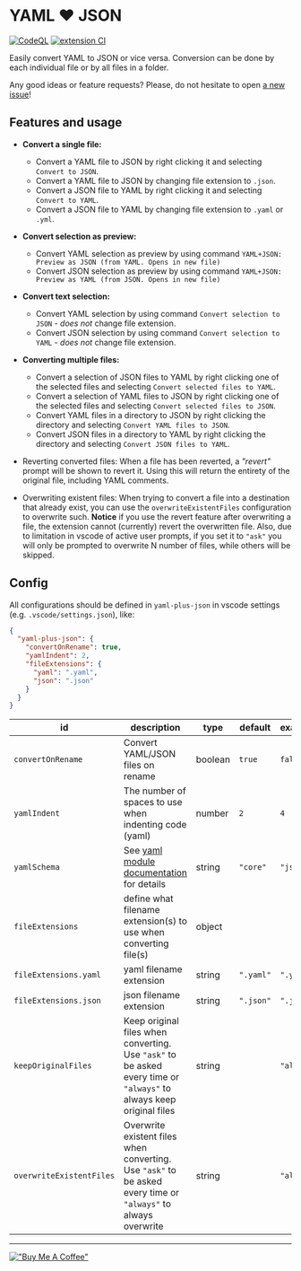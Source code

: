 # YAML :heart: JSON

[![CodeQL](https://github.com/hilleer/vscode-yaml-plus-json/actions/workflows/codeql-analysis.yml/badge.svg?branch=main)](https://github.com/hilleer/vscode-yaml-plus-json/actions/workflows/codeql-analysis.yml)
[![extension CI](https://github.com/hilleer/vscode-yaml-plus-json/actions/workflows/ci.yaml/badge.svg)](https://github.com/hilleer/vscode-yaml-plus-json/actions/workflows/ci.yaml)

Easily convert YAML to JSON or vice versa. Conversion can be done by each individual file or by all files in a folder.

Any good ideas or feature requests? Please, do not hesitate to open [a new issue](https://github.com/hilleer/vscode-yaml-plus-json/issues/new)!

## Features and usage

* **Convert a single file:**
  * Convert a YAML file to JSON by right clicking it and selecting `Convert to JSON`.
  * Convert a YAML file to JSON by changing file extension to `.json`.
  * Convert a JSON file to YAML by right clicking it and selecting `Convert to YAML`.
  * Convert a JSON file to YAML by changing file extension to `.yaml` or `.yml`.
* **Convert selection as preview:**
  * Convert YAML selection as preview by using command `YAML+JSON: Preview as JSON (from YAML. Opens in new file)`
  * Convert JSON selection as preview by using command `YAML+JSON: Preview as YAML (from JSON. Opens in new file)`
* **Convert text selection:**
  * Convert YAML selection by using command `Convert selection to JSON` - _does not_ change file extension.
  * Convert JSON selection by using command `Convert selection to YAML` - _does not_ change file extension.
* **Converting multiple files:**
  * Convert a selection of JSON files to YAML by right clicking one of the selected files and selecting `Convert selected files to YAML`.
  * Convert a selection of YAML files to JSON by right clicking one of the selected files and selecting `Convert selected files to JSON`.
  * Convert YAML files in a directory to JSON by right clicking the directory and selecting `Convert YAML files to JSON`.
  * Convert JSON files in a directory to YAML by right clicking the directory and selecting `Convert JSON files to YAML`.

* Reverting converted files: When a file has been reverted, a _"revert"_ prompt will be shown to revert it. Using this will return the entirety of the original file, including YAML comments.
* Overwriting existent files: When trying to convert a file into a destination that already exist, you can use the `overwriteExistentFiles` configuration to overwrite such. **Notice** if you use the revert feature after overwriting a file, the extension cannot (currently) revert the overwritten file. Also, due to limitation in vscode of active user prompts, if you set it to `"ask"` you will only be prompted to overwrite N number of files, while others will be skipped.

## Config

All configurations should be defined in `yaml-plus-json` in vscode settings (e.g. `.vscode/settings.json`), like:

```json
{
  "yaml-plus-json": {
    "convertOnRename": true,
    "yamlIndent": 2,
    "fileExtensions": {
      "yaml": ".yaml",
      "json": ".json"
    }
  }
}
```

| id                       | description                                                                                                               | type    | default   | example    |
|--------------------------|---------------------------------------------------------------------------------------------------------------------------|---------|-----------|------------|
| `convertOnRename`        | Convert YAML/JSON files on rename                                                                                         | boolean | `true`    | `false`    |
| `yamlIndent`             | The number of spaces to use when indenting code (yaml)                                                                    | number  | `2`       | `4`        |
| `yamlSchema`             | See [yaml module documentation](https://github.com/eemeli/yaml/blob/master/docs/03_options.md#schema-options) for details | string  | `"core"`  | `"json"`   |
| `fileExtensions`         | define what filename extension(s) to use when converting file(s)                                                          | object  |           |            |
| `fileExtensions.yaml`    | yaml filename extension                                                                                                   | string  | `".yaml"` | `".yml"`   |
| `fileExtensions.json`    | json filename extension                                                                                                   | string  | `".json"` | `".json"`  |
| `keepOriginalFiles`      | Keep original files when converting. Use `"ask"` to be asked every time or `"always"` to always keep original files       | string  |           | `"always"` |
| `overwriteExistentFiles` | Overwrite existent files when converting. Use `"ask"` to be asked every time or `"always"` to always overwrite            | string  |           | `"always"` |

---

[!["Buy Me A Coffee"](https://www.buymeacoffee.com/assets/img/custom_images/orange_img.png)](https://www.buymeacoffee.com/hilleer)
